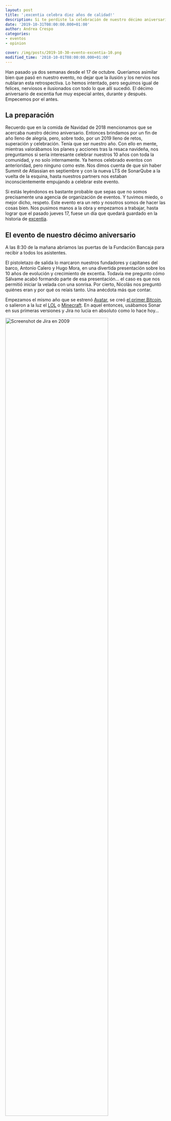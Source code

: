 ```yaml
---
layout: post
title: '¡excentia celebra diez años de calidad!'
description: Si te perdiste la celebración de nuestro décimo aniversario, o quieres tener el mejor resumen a mano, ¡no te puedes perder este post!
date: '2019-10-31T08:00:00.000+01:00'
author: Andrea Crespo
categories: 
- eventos
- opinion

cover: /img/posts/2019-10-30-evento-excentia-10.png
modified_time: '2018-10-01T08:00:00.000+01:00'
---
```


Han pasado ya dos semanas desde el 17 de octubre. Queríamos asimilar bien que pasó en nuestro evento, no dejar que la ilusión y los nervios nos nublaran esta retrospectiva. Lo hemos intentado, pero seguimos igual de felices, nerviosos e ilusionados con todo lo que allí sucedió. 
El décimo aniversario de excentia fue muy especial antes, durante y después. Empecemos por el antes. 


## La preparación

Recuerdo que en la comida de Navidad de 2018 mencionamos que se acercaba nuestro décimo aniversario. Entonces brindamos por un fin de año lleno de alegría, pero, sobre todo, por un 2019 lleno de retos, superación y celebración. Tenía que ser nuestro año. 
Con ello en mente, mientras valorábamos los planes y acciones tras la resaca navideña, nos preguntamos si sería interesante celebrar nuestros 10 años con toda la comunidad, y no solo internamente. Ya hemos celebrado eventos con anterioridad, pero ninguno como este. Nos dimos cuenta de que sin haber Summit de Atlassian en septiembre y con la nueva LTS de SonarQube a la vuelta de la esquina, hasta nuestros partners nos estaban inconscientemente empujando a celebrar este evento. 

Si estás leyéndonos es bastante probable que sepas que no somos precisamente una agencia de organización de eventos. Y tuvimos miedo, o mejor dicho, respeto. Este evento era un reto y nosotros somos de hacer las cosas bien. Nos pusimos manos a la obra y empezamos a trabajar, hasta lograr que el pasado jueves 17, fuese un día que quedará guardado en la historia de [excentia](https://www.excentia.es/aniversario). 

## El evento de nuestro décimo aniversario

A las 8:30 de la mañana abríamos las puertas de la Fundación Bancaja para recibir a todos los asistentes. 

El pistoletazo de salida lo marcaron nuestros fundadores y capitanes del barco, Antonio Calero y Hugo Mora, en una divertida presentación sobre los 10 años de evolución y crecimiento de excentia. Todavía me pregunto cómo Sálvame acabó formando parte de esa presentación… el caso es que nos permitió iniciar la velada con una sonrisa. Por cierto, Nicolás nos preguntó quiénes eran y por qué os reíais tanto. Una anécdota más que contar. 

Empezamos el mismo año que se estrenó [Avatar](https://es.wikipedia.org/wiki/Avatar_(pel%C3%ADcula)), se creó [el primer Bitcoin](https://www.centralcharts.com/es/gm/1-aprender/1-criptomoneda/43-bitcoin/727-el-bitcoin-cumple-diez-anos-fechas), o salieron a la luz el [LOL](https://euw.leagueoflegends.com/es/news/game-updates/special-event/celebrad-10-anos-de-lol-con-nosotros-el-16-de-octubre) o [Minecraft](https://www.20minutos.es/videojuegos/noticia/minecraft-cumple-10-anos-celebra-mapa-gigante-lleno-secretos-3639440/0/). En aquel entonces, usábamos Sonar en sus primeras versiones y Jira no lucia en absoluto como lo hace hoy…

<a target="_blank"><img class="center" width="80%" alt="Screenshot de Jira en 2009" title="Así lucía Jira hace 10 años" src="/img/posts/2019-10-30-agile-board-jira-2009.png"></a>

Los proyectos waterfall o el uso de Gantt en documentos Excel eran el día a día de muchas empresas. Afortunadamente,  muchas cosas han cambiado. 
En nuestra nueva oficina se escuchan mucho más las metodologías Agile y DevOps, y poco o nada de lo que en 2009 teníamos que afrontar. Nos sentimos orgullosos de haber podido contribuir a ello, a que las empresas sean mejores cada día y nosotros con ellos.

Una vez terminado nuestro rápido y humilde repaso de los diez años, dábamos paso a Vlad Cavalcanti, llegado desde las oficinas de Atlassian en Ámsterdam. 
Vlad, que ya nos acompañó en nuestro quinto aniversario (prueba gráfica abajo), destacó una de las claves en el avance de los últimos 10 años: el trabajo en equipo. Y es que si a algo es fiel Atlassian, es a sus orígenes. Sus fundadores tenían claro qué valor aportar con las herramientas que construían: plataformas que permitan desatar el potencial de los equipos. Hoy en día, no solo lo siguen haciendo, sino que es la parte central de todas sus decisiones de producto y estrategia. 

<a target="_blank"><img class="center" width="80%" alt="Vlad Cavalcanti, Hugo Mora y Antonio Calero en 2014" title="Vlad Cavalcanti, Hugo Mora y Antonio Calero en 2014" src="/img/posts/2019-10-30-vlad-quinto-aniversario.JPG"></a>

Tras Vlad, llegó el turno de Nicolas Bontoux, VP de Marketing y exingeniero de soporte en [SonarSource](https://www.sonarsource.com/). Con él, más que echar la vista atrás, decidimos mirar hacia delante y estar preparados para lo que viene: [DevSecOps](https://www.devsecops.org/), seguridad en el análisis estático de código e integración entre equipos. La seguridad es cosa de todos, y SonarQube está apostando muy fuerte por facilitar y mejorar la detección de vulnerabilides en el código. Eso sí, sin perder su foco y lo que los hace únicos: son desarrolladores que trabajan para otros desarrolladores. 
Si queréis conocer o repasar con detalle las mejoras que ha introducido SonarQube en este ámbito, no dudéis en leer [este post](https://www.excentia.es/seguridad-de-aplicaciones-a-la-manera-de-sonarsource). 

<a target="_blank"><img class="center" width="80%" alt="Nicolas en el décimo aniversario de excentia" title="Nicolas en el décimo aniversario de excentia" src="/img/posts/2019-10-30-nicolas-evento-aniversario.png"></a>

Antes del almuerzo, Víctor Gómez Adán e Ignacio Carrillo, realizaban una ingeniosa comparativa entre la evolución de Walter White y Jesse Pinkman (salvando las distancias de su “complicado” sector) y la evolución que los QA han tenido estos diez últimos años. Pero no solo las personas, también las herramientas y nuevas formas de probar y testear software. 

<a target="_blank"><img class="center" width="80%" alt="Nicolas en el décimo aniversario de excentia" title="Nicolas en el décimo aniversario de excentia" src="/img/posts/2019-10-30-victor-ignacio-qa-evento.jpeg"></a>

Tras dar buena cuenta del café y los bollos, Javier Garzás iniciaba su ponencia. Como era de esperar, no dejó indiferente a nadie. Claro, honesto y directo, Javier repasó el agilismo, la calidad y las metodologías de estos últimos años. Tienes un [breve resumen en su blog](https://www.javiergarzas.com/2019/10/fases-en-la-historia-de-la-evolucion-de-la-agilidad.html) 

Nos alegra muchísimo ver que de esta ponencia, ha surgido una nueva temática para su blog. Lo seguiremos muy de cerca. 

<a target="_blank"><img class="center" width="80%" alt="Javier Garzás en el décimo aniversario de excentia" title="Javier Garzas en el décimo aniversario de excentia" src="/img/posts/2019-10-30-javier-garzas-evento.png"></a>

Tras él, llegaba el turno de nuestros clientes. Una experiencia que valoramos mucho y que agradecemos enormemente. Aprender de las experiencias que han vivido, que compartan sus aprendizajes y colaboren de esta manera tan desinteresada con excentia, es de un valor encomiable. 

Empezamos con Óscar Pérez, director de calidad de servicio en Hispasat. En su caso, nos contó como la falta de estandarización entre áreas y la dificultad del área de calidad del servicio para obtener métricas a nivel global, entre otros, los llevó a buscar una alternativa eficaz que resolviera sus problemas. La encontraron en Jira Service Desk. Con la herramienta de Atlassian y [la ayuda de excentia](https://www.excentia.es/atlassian) han logrado uniformar y estandarizar el servicio ofrecido al cliente por áreas muy diversas, y sobre todo, medir más y mejor KPIs del servicio. 

<a target="_blank"><img class="center" width="80%" alt="Oscar Perez en el décimo aniversario de excentia" title="Hispasat en el décimo aniversario de excentia" src="/img/posts/2019-10-30-oscar-hispasat-evento.png"></a>

Ya casi en la recta final, Víctor Saiz nos contó como Hofmann está trabajando para mejorar la calidad de sus aplicaciones usando SonarQube y la metodología [“fix the leak”](https://www.excentia.es/una-fuga-de-agua-cambia-el-juego-en-la). Su escenario viene determinado por varios proveedores externos de código y la necesidad de centralizar los resultados y la calidad. Con la ayuda de la implantación de un sistema de integración continua que contempla Git/GitHub, Jenkins y SonarQube, y liderados por excentia están dando  grandes pasos en sus objetivos de calidad. 

<a target="_blank"><img class="center" width="80%" alt="Victor Saiz en el décimo aniversario de excentia" title="Hofmann en el décimo aniversario de excentia" src="/img/posts/2019-10-30-victor-hofmann-evento.png"></a>

Finalmente, para cerrar la velada contamos con el testimonio de Salvador Esteve, CEO de BigBuy. Con él aprendimos como la participación y apuesta por parte de gerencia, transforma radicalmente la experiencia de uso e implantación de herramientas como Jira Core. Una ponencia sincera, y muy útil, de la que estamos seguros, que sacamos todos muchas conclusiones. 

<a target="_blank"><img class="center" width="80%" alt="Salvador Esteve en el décimo aniversario de excentia" title="Big Buy en el décimo aniversario de excentia" src="/img/posts/2019-10-30-salva-a4b-evento.png"></a>


## ¿Ahora qué?

Seguir creciendo, innovando y mejorando para celebrar los 20 años con una fiesta aún mejor. 

Los resultados de las encuestas de satisfacción tras el evento nos muestran un resultado claro: el esfuerzo merece la pena. Pleno en “volverías a un evento de excentia” y pleno en “me ha resultado útil”. No podemos pedir mucho más. 

Lo que sí podemos es agradecer una vez más a todos los ponentes, colaboradores y nuestros partners toda la ayuda que nos han prestado. 

<a target="_blank"><img class="center" width="80%" alt="Logos de las empresas colaboradoras en el decimo aniversario de excentia" title="Gracias a todos" src="/img/posts/2019-10-30-aniversario-ponentes-agradecimiento.png"></a>
